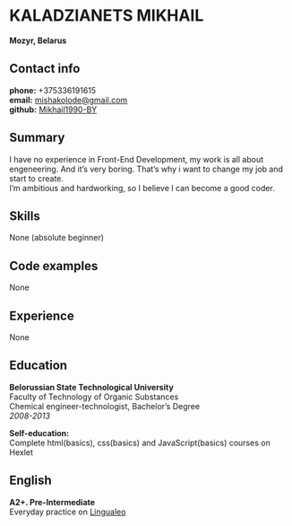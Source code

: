 # **KALADZIANETS MIKHAIL**
**Mozyr, Belarus**
## **Contact info**
**phone:** +375336191615  
**email:** mishakolode@gmail.com  
**github:** [Mikhail1990-BY](https://github.com/Mikhail1990-BY)
## **Summary**
I have no experience in Front-End Development, my work is all about engeneering. And it’s very boring.
That’s why i want to change my job and start to create.  
I’m ambitious and hardworking, so I believe I can become a good coder.
## **Skills**
None (absolute beginner)
## **Code examples**
None
## **Experience**
None
## **Education**
**Belorussian State Technological University**  
Faculty of Technology of Organic Substances  
Сhemical engineer-technologist, Bachelor’s Degree  
*2008-2013*

**Self-education:**  
Complete html(basics), css(basics) and JavaScript(basics) courses on Hexlet
## **English**
**A2+. Pre-Intermediate**  
Everyday practice on [Lingualeo](https://lingualeo.com/en)
